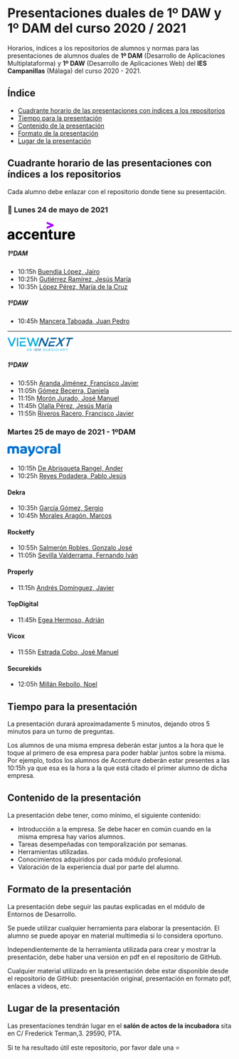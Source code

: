 # Presentaciones duales de 1º DAW y 1º DAM del curso 2020 / 2021


Horarios, índices a los repositorios de alumnos y normas para las presentaciones de alumnos duales de **1º DAM** (Desarrollo de Aplicaciones Multiplataforma) y **1º DAW** (Desarrollo de Aplicaciones Web) del **IES Campanillas** (Málaga) del curso 2020 - 2021.

## Índice

* [Cuadrante horario de las presentaciones con índices a los repositorios](#cuadrante-horario-de-las-presentaciones-con-índices-a-los-repositorios)
* [Tiempo para la presentación](#tiempo-para-la-presentación)
* [Contenido de la presentación](#contenido-de-la-presentación)
* [Formato de la presentación](#formato-de-la-presentación)
* [Lugar de la presentación](#lugar-de-la-presentación)

## Cuadrante horario de las presentaciones con índices a los repositorios

Cada alumno debe enlazar con el repositorio donde tiene su presentación.

### :calendar: Lunes 24 de mayo de 2021

<img height="40px" src="accenture.svg">

##### 1ºDAM

* 10:15h [Buendía López, Jairo]()
* 10:25h [Gutiérrez Ramírez, Jesús María]()
* 10:35h [López Pérez, María de la Cruz]()
##### 1ºDAW
* 10:45h [Mancera Taboada, Juan Pedro]()

<hr>

<img height="30px" src="viewnext.png">

##### 1ºDAW
* 10:55h [Aranda Jiménez, Francisco Javier]()
* 11:05h [Gómez Becerra, Daniela]()
* 11:15h [Morón Jurado, José Manuel]()
* 11:45h [Olalla Pérez, Jesús María]()
* 11:55h [Riveros Racero, Francisco Javier](https://github.com/FJ-Riveros)

### Martes 25 de mayo de 2021 - 1ºDAM

<img height="30px" src="mayoral.svg">

* 10:15h [De Abrisqueta Rangel, Ander]()
* 10:25h [Reyes Podadera, Pablo Jesús]()

#### Dekra
* 10:35h [García Gómez, Sergio]()
* 10:45h [Morales Aragón, Marcos]()

#### Rocketfy
* 10:55h [Salmerón Robles, Gonzalo José]()
* 11:05h [Sevilla Valderrama, Fernando Iván]()

#### Properly
* 11:15h [Andrés Domínguez, Javier]()

#### TopDigital
* 11:45h [Egea Hermoso, Adrián](https://github.com/AdrianEgeaHermoso/Presentacion_TopDigital.git)

#### Vicox
* 11:55h [Estrada Cobo, José Manuel]()

#### Securekids
* 12:05h [Millán Rebollo, Noel]()


## Tiempo para la presentación

La presentación durará aproximadamente 5 minutos, dejando otros 5 minutos para un turno de preguntas.

Los alumnos de una misma empresa deberán estar juntos a la hora que le toque al primero de esa empresa para poder hablar juntos sobre la misma. Por ejemplo, todos los alumnos de Accenture deberán estar presentes a las 10:15h ya que esa es la hora a la que está citado el primer alumno de dicha empresa.

## Contenido de la presentación

La presentación debe tener, como mínimo, el siguiente contenido:

* Introducción a la empresa. Se debe hacer en común cuando en la misma empresa hay varios alumnos.
* Tareas desempeñadas con temporalización por semanas.
* Herramientas utilizadas.
* Conocimientos adquiridos por cada módulo profesional.
* Valoración de la experiencia dual por parte del alumno.

## Formato de la presentación
La presentación debe seguir las pautas explicadas en el módulo de Entornos de Desarrollo.

Se puede utilizar cualquier herramienta para elaborar la presentación. El alumno se puede apoyar en material multimedia si lo considera oportuno.

Independientemente de la herramienta utilizada para crear y mostrar la presentación, debe haber una versión en pdf en el repositorio de GitHub.

Cualquier material utilizado en la presentación debe estar disponible desde el repositorio de GitHub: presentación original, presentación en formato pdf, enlaces a videos, etc.

## Lugar de la presentación

Las presentaciones tendrán lugar en el **salón de actos de la incubadora** sita en C/ Frederick Terman,3. 29590, PTA.

Si te ha resultado útil este repositorio, por favor dale una :star:


